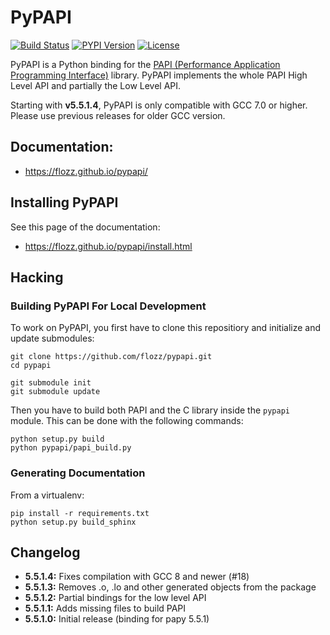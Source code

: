 # PyPAPI

[![Build Status](https://travis-ci.org/flozz/pypapi.svg?branch=master)](https://travis-ci.org/flozz/pypapi)
[![PYPI Version](https://img.shields.io/pypi/v/python_papi.svg)](https://pypi.python.org/pypi/python_papi)
[![License](https://img.shields.io/pypi/l/python_papi.svg)](https://flozz.github.io/pypapi/licenses.html)

PyPAPI is a Python binding for the [PAPI (Performance Application Programming
Interface)][libpapi] library. PyPAPI implements the whole PAPI High Level API
and partially the Low Level API.

Starting with **v5.5.1.4**, PyPAPI is only compatible with GCC 7.0 or higher. Please use previous releases for older GCC version.

## Documentation:

* https://flozz.github.io/pypapi/


## Installing PyPAPI

See this page of the documentation:

* https://flozz.github.io/pypapi/install.html


## Hacking

### Building PyPAPI For Local Development

To work on PyPAPI, you first have to clone this repositiory and initialize and
update submodules:

    git clone https://github.com/flozz/pypapi.git
    cd pypapi

    git submodule init
    git submodule update

Then you have to build both PAPI and the C library inside the `pypapi` module.
This can be done with the following commands:

    python setup.py build
    python pypapi/papi_build.py



### Generating Documentation

From a virtualenv:

    pip install -r requirements.txt
    python setup.py build_sphinx


[libpapi]: http://icl.cs.utk.edu/papi/index.html


## Changelog

* **5.5.1.4:** Fixes compilation with GCC 8 and newer (#18)
* **5.5.1.3:** Removes .o, .lo and other generated objects from the package
* **5.5.1.2:** Partial bindings for the low level API
* **5.5.1.1:** Adds missing files to build PAPI
* **5.5.1.0:** Initial release (binding for papy 5.5.1)

